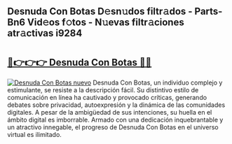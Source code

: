 ## Desnuda Con Botas D𝚎sn𝚞dos filtr𝚊dos - Parts-Bn6 Vid𝚎os f𝚘tos - N𝚞evas filtr𝚊ciones atr𝚊ctivas i9284

# <h2><a href="http://mb9tt7.tromn.icu/?c=Desnuda+Con+Botas">🔗👉👉👉 Desnuda Con Botas 🔗🔗</a></h2>

[![Desnuda Con Botas nuevo](https://i.imgur.com/pEAQMta.gif)](http://mb9tt7.tromn.icu/?c=Desnuda+Con+Botas)
Desnuda Con Botas, un individuo complejo y estimulante, se resiste a la descripción fácil. Su distintivo estilo de comunicación en línea ha cautivado y provocado críticas, generando debates sobre privacidad, autoexpresión y la dinámica de las comunidades digitales. A pesar de la ambigüedad de sus intenciones, su huella en el ámbito digital es imborrable. Armado con una dedicación inquebrantable y un atractivo innegable, el progreso de Desnuda Con Botas en el universo virtual es ilimitado.
